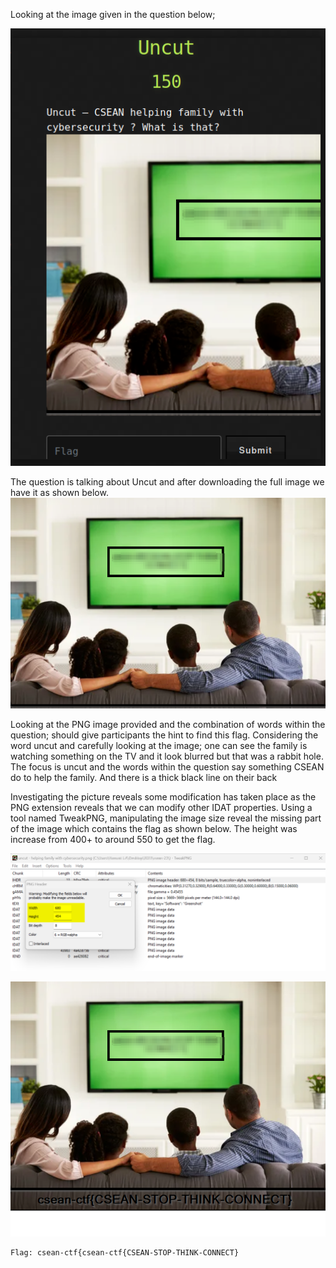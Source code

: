 Looking at the image given in the question below; 

![Alt Text](https://raw.githubusercontent.com/cyberexpertsng/cseanctfv1/main/Stego/Uncut/2023-07-12_15-23.png)

The question is talking about Uncut and after downloading the full image we have it as shown below.
![Alt Text](https://raw.githubusercontent.com/cyberexpertsng/cseanctfv1/main/Stego/Uncut/uncut%20-%20helping%20family%20with%20cybersecurity.png)

Looking at the PNG image provided and the combination of words within the question; should give participants the hint to find this flag. Considering the word uncut and carefully looking at the image; one can see the family is watching something on the TV and it look blurred but that was a rabbit hole. The focus is uncut and the words within the question say something CSEAN do to help the family. And there is a thick black line on their back

Investigating the picture reveals some modification has taken place as the PNG extension reveals that we can modify other IDAT properties. Using a tool named TweakPNG, manipulating the image size reveal the missing part of the image which contains the flag as shown below. The height was increase from 400+ to around 550 to get the flag.

![](https://raw.githubusercontent.com/cyberexpertsng/cseanctfv1/main/Stego/Uncut/edit.png)

![](https://raw.githubusercontent.com/cyberexpertsng/cseanctfv1/main/Stego/Uncut/uncut%20-%20helping%20family%20with%20cybersecurity%202.png)

```
Flag: csean-ctf{csean-ctf{CSEAN-STOP-THINK-CONNECT}
```
